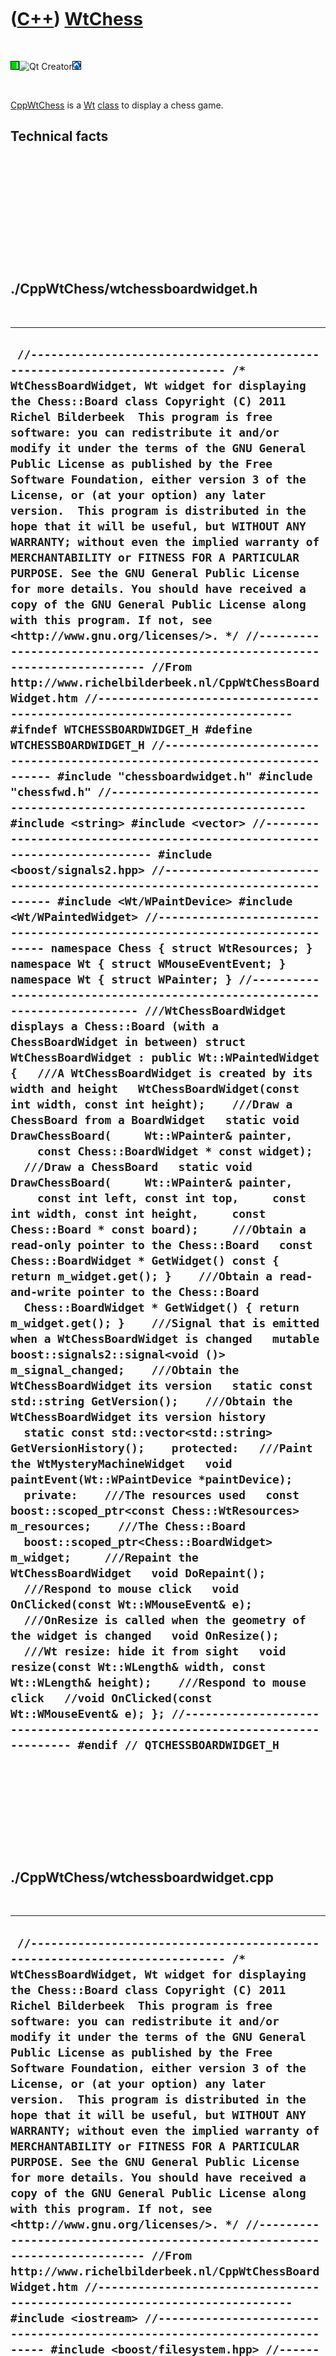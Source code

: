 



 

 

 

 

 

([C++](Cpp.htm)) [WtChess](CppWtChess.htm)
==========================================

 

![Wt](PicWt.png)![Qt
Creator](PicQtCreator.png)![Lubuntu](PicLubuntu.png)

 

[CppWtChess](CppWtChess.htm) is a [Wt](CppWt.htm) [class](CppClass.htm)
to display a chess game.

Technical facts
---------------

 

 

 

 

 

 

./CppWtChess/wtchessboardwidget.h
---------------------------------

 

  -----------------------------------------------------------------------------------------------------------------------------------------------------------------------------------------------------------------------------------------------------------------------------------------------------------------------------------------------------------------------------------------------------------------------------------------------------------------------------------------------------------------------------------------------------------------------------------------------------------------------------------------------------------------------------------------------------------------------------------------------------------------------------------------------------------------------------------------------------------------------------------------------------------------------------------------------------------------------------------------------------------------------------------------------------------------------------------------------------------------------------------------------------------------------------------------------------------------------------------------------------------------------------------------------------------------------------------------------------------------------------------------------------------------------------------------------------------------------------------------------------------------------------------------------------------------------------------------------------------------------------------------------------------------------------------------------------------------------------------------------------------------------------------------------------------------------------------------------------------------------------------------------------------------------------------------------------------------------------------------------------------------------------------------------------------------------------------------------------------------------------------------------------------------------------------------------------------------------------------------------------------------------------------------------------------------------------------------------------------------------------------------------------------------------------------------------------------------------------------------------------------------------------------------------------------------------------------------------------------------------------------------------------------------------------------------------------------------------------------------------------------------------------------------------------------------------------------------------------------------------------------------------------------------------------------------------------------------------------------------------------------------------------------------------------------------------------------------------------------------------------------------------------------------------------------------------------------------------------------------------------------------------------------------------------------------------------------------------------------------------------------------------------------------------------------------------------------------------------------------------------------------------------------------------------------------------------------------------------------------------------------------------------------------------------------------------------------------------------------------------------------------------------------------------------------------------------------------------------------------------------------------------------------------------------------------------------------
  ` //--------------------------------------------------------------------------- /* WtChessBoardWidget, Wt widget for displaying the Chess::Board class Copyright (C) 2011 Richel Bilderbeek  This program is free software: you can redistribute it and/or modify it under the terms of the GNU General Public License as published by the Free Software Foundation, either version 3 of the License, or (at your option) any later version.  This program is distributed in the hope that it will be useful, but WITHOUT ANY WARRANTY; without even the implied warranty of MERCHANTABILITY or FITNESS FOR A PARTICULAR PURPOSE. See the GNU General Public License for more details. You should have received a copy of the GNU General Public License along with this program. If not, see <http://www.gnu.org/licenses/>. */ //--------------------------------------------------------------------------- //From http://www.richelbilderbeek.nl/CppWtChessBoardWidget.htm //--------------------------------------------------------------------------- #ifndef WTCHESSBOARDWIDGET_H #define WTCHESSBOARDWIDGET_H //--------------------------------------------------------------------------- #include "chessboardwidget.h" #include "chessfwd.h" //--------------------------------------------------------------------------- #include <string> #include <vector> //--------------------------------------------------------------------------- #include <boost/signals2.hpp> //--------------------------------------------------------------------------- #include <Wt/WPaintDevice> #include <Wt/WPaintedWidget> //--------------------------------------------------------------------------- namespace Chess { struct WtResources; } namespace Wt { struct WMouseEventEvent; } namespace Wt { struct WPainter; } //--------------------------------------------------------------------------- ///WtChessBoardWidget displays a Chess::Board (with a ChessBoardWidget in between) struct WtChessBoardWidget : public Wt::WPaintedWidget {   ///A WtChessBoardWidget is created by its width and height   WtChessBoardWidget(const int width, const int height);    ///Draw a ChessBoard from a BoardWidget   static void DrawChessBoard(     Wt::WPainter& painter,     const Chess::BoardWidget * const widget);    ///Draw a ChessBoard   static void DrawChessBoard(     Wt::WPainter& painter,     const int left, const int top,     const int width, const int height,     const Chess::Board * const board);     ///Obtain a read-only pointer to the Chess::Board   const Chess::BoardWidget * GetWidget() const { return m_widget.get(); }    ///Obtain a read-and-write pointer to the Chess::Board   Chess::BoardWidget * GetWidget() { return m_widget.get(); }    ///Signal that is emitted when a WtChessBoardWidget is changed   mutable boost::signals2::signal<void ()> m_signal_changed;    ///Obtain the WtChessBoardWidget its version   static const std::string GetVersion();    ///Obtain the WtChessBoardWidget its version history   static const std::vector<std::string> GetVersionHistory();    protected:   ///Paint the WtMysteryMachineWidget   void paintEvent(Wt::WPaintDevice *paintDevice);    private:    ///The resources used   const boost::scoped_ptr<const Chess::WtResources> m_resources;    ///The Chess::Board   boost::scoped_ptr<Chess::BoardWidget> m_widget;     ///Repaint the WtChessBoardWidget   void DoRepaint();    ///Respond to mouse click   void OnClicked(const Wt::WMouseEvent& e);    ///OnResize is called when the geometry of the widget is changed   void OnResize();    ///Wt resize: hide it from sight   void resize(const Wt::WLength& width, const Wt::WLength& height);    ///Respond to mouse click   //void OnClicked(const Wt::WMouseEvent& e); }; //--------------------------------------------------------------------------- #endif // QTCHESSBOARDWIDGET_H`
  -----------------------------------------------------------------------------------------------------------------------------------------------------------------------------------------------------------------------------------------------------------------------------------------------------------------------------------------------------------------------------------------------------------------------------------------------------------------------------------------------------------------------------------------------------------------------------------------------------------------------------------------------------------------------------------------------------------------------------------------------------------------------------------------------------------------------------------------------------------------------------------------------------------------------------------------------------------------------------------------------------------------------------------------------------------------------------------------------------------------------------------------------------------------------------------------------------------------------------------------------------------------------------------------------------------------------------------------------------------------------------------------------------------------------------------------------------------------------------------------------------------------------------------------------------------------------------------------------------------------------------------------------------------------------------------------------------------------------------------------------------------------------------------------------------------------------------------------------------------------------------------------------------------------------------------------------------------------------------------------------------------------------------------------------------------------------------------------------------------------------------------------------------------------------------------------------------------------------------------------------------------------------------------------------------------------------------------------------------------------------------------------------------------------------------------------------------------------------------------------------------------------------------------------------------------------------------------------------------------------------------------------------------------------------------------------------------------------------------------------------------------------------------------------------------------------------------------------------------------------------------------------------------------------------------------------------------------------------------------------------------------------------------------------------------------------------------------------------------------------------------------------------------------------------------------------------------------------------------------------------------------------------------------------------------------------------------------------------------------------------------------------------------------------------------------------------------------------------------------------------------------------------------------------------------------------------------------------------------------------------------------------------------------------------------------------------------------------------------------------------------------------------------------------------------------------------------------------------------------------------------------------------------------------------------------------------------------

 

 

 

 

 

./CppWtChess/wtchessboardwidget.cpp
-----------------------------------

 

  ----------------------------------------------------------------------------------------------------------------------------------------------------------------------------------------------------------------------------------------------------------------------------------------------------------------------------------------------------------------------------------------------------------------------------------------------------------------------------------------------------------------------------------------------------------------------------------------------------------------------------------------------------------------------------------------------------------------------------------------------------------------------------------------------------------------------------------------------------------------------------------------------------------------------------------------------------------------------------------------------------------------------------------------------------------------------------------------------------------------------------------------------------------------------------------------------------------------------------------------------------------------------------------------------------------------------------------------------------------------------------------------------------------------------------------------------------------------------------------------------------------------------------------------------------------------------------------------------------------------------------------------------------------------------------------------------------------------------------------------------------------------------------------------------------------------------------------------------------------------------------------------------------------------------------------------------------------------------------------------------------------------------------------------------------------------------------------------------------------------------------------------------------------------------------------------------------------------------------------------------------------------------------------------------------------------------------------------------------------------------------------------------------------------------------------------------------------------------------------------------------------------------------------------------------------------------------------------------------------------------------------------------------------------------------------------------------------------------------------------------------------------------------------------------------------------------------------------------------------------------------------------------------------------------------------------------------------------------------------------------------------------------------------------------------------------------------------------------------------------------------------------------------------------------------------------------------------------------------------------------------------------------------------------------------------------------------------------------------------------------------------------------------------------------------------------------------------------------------------------------------------------------------------------------------------------------------------------------------------------------------------------------------------------------------------------------------------------------------------------------------------------------------------------------------------------------------------------------------------------------------------------------------------------------------------------------------------------------------------------------------------------------------------------------------------------------------------------------------------------------------------------------------------------------------------------------------------------------------------------------------------------------------------------------------------------------------------------------------------------------------------------------------------------------------------------------------------------------------------------------------------------------------------------------------------------------------------------------------------------------------------------------------------------------------------------------------------------------------------------------------------------------------------------------------------------------------------------------------------------------------------------------------------------------------------------------------------------------------------------------------------------------------------------------------------------------------------------------------------------------------------------------------------------------------------------------------------------------------------------------------------------------------------------------------------------------------------------------------------------------------------------------------------------------------------------------------------------------------------------------------------------------------------------------------------------------------------------------------------------------------------------------------------------------------------------------------------------------------------------------------------------------------------------------------------------------------------------------------------------------------------------------------------------------------------------------------------------------------------------------------------------------------------------------------------------------------------------------------------------------------------------------------------------------------------------------------------------------------------------------------------------------------------------------------------------------------------------------------------------------------------------------------------------------------------------------------------------------------------------------------------------------------------------------------------------------------------------------------------------------------------------------------------------------------------------------------------------------------------------------------------------------------------------------------------------------------------------------------------------------------------------------------------------------------------------------------------------------------------------------------------------------------------------------------------------------------------------------------------------------------------------------------------------------------------------------------------------------------------------------------------------------------------------------------------------------------------------------------------------------------------------------------------------------------------------------------------------------------------------------------------------------------------------------------------------------------------------------------------------------------------------------------------------------------------------------------------------------------------------------------------------------------------------------------------------------------------------------------------------------------------------------------------------------------------------------------------------------------------------------------------------------------------------------------------------------------------------------------------------------------------------------------------------------------------------------------------------------------------------------------------------------------------------------------------------------------------------------------------------------------------------------------------------------------------------------------------------------------------------------------------------------------------------------------------------------------------------------------------------------------------------------------------------------------------------------------------------------------------------------------------------------------------------------------------------------------------------------------------------------------------------------------------------------------------------------------------------------------------------------------------------------------------------------------------------------
  ` //--------------------------------------------------------------------------- /* WtChessBoardWidget, Wt widget for displaying the Chess::Board class Copyright (C) 2011 Richel Bilderbeek  This program is free software: you can redistribute it and/or modify it under the terms of the GNU General Public License as published by the Free Software Foundation, either version 3 of the License, or (at your option) any later version.  This program is distributed in the hope that it will be useful, but WITHOUT ANY WARRANTY; without even the implied warranty of MERCHANTABILITY or FITNESS FOR A PARTICULAR PURPOSE. See the GNU General Public License for more details. You should have received a copy of the GNU General Public License along with this program. If not, see <http://www.gnu.org/licenses/>. */ //--------------------------------------------------------------------------- //From http://www.richelbilderbeek.nl/CppWtChessBoardWidget.htm //--------------------------------------------------------------------------- #include <iostream> //--------------------------------------------------------------------------- #include <boost/filesystem.hpp> //--------------------------------------------------------------------------- #include <Wt/WPaintDevice> #include <Wt/WPainter> //--------------------------------------------------------------------------- #include "chessboard.h" #include "chesssquare.h" #include "chesssquareselector.h" #include "trace.h" #include "wtchessboardwidget.h" #include "wtchessresources.h" //--------------------------------------------------------------------------- /* WtChessBoardWidget::WtChessBoardWidget(QWidget *parent)   : QWidget(parent),     m_resources(new Chess::WtResources),     m_widget(new Chess::BoardWidget(       boost::shared_ptr<Chess::Board>(new Chess::Board),       Rect(0,0,200,400))) {   assert(m_widget);    m_widget->m_signal_geometry_changed.connect(     boost::bind(       &WtChessBoardWidget::DoRepaint,       this));    m_widget->m_signal_board_changed.connect(     boost::bind(       &WtChessBoardWidget::DoRepaint,       this));    resize(200,200); } */ //--------------------------------------------------------------------------- WtChessBoardWidget::WtChessBoardWidget(   const int width, const int height)   : m_resources(new Chess::WtResources),     m_widget(new Chess::BoardWidget(       boost::shared_ptr<Chess::Board>(new Chess::Board),       Rect(0,0,width,height))) {   assert(m_widget);    //m_widget->GetMachine()->GetDialBack()->GetDial()->m_signal_position_changed.connect(boost::bind(   //  &WtChessBoardWidget::DoRepaint,this));   //m_widget->GetMachine()->GetDialFront()->GetDial()->m_signal_position_changed.connect(boost::bind(   //  &WtChessBoardWidget::DoRepaint,this));   //m_widget->GetMachine()->GetToggleButton()->GetToggleButton()->m_signal_toggled.connect(boost::bind(   //  &WtChessBoardWidget::DoRepaint,this));   //m_widget->m_signal_geometry_changed.connect(   //  boost::bind(   //    &WtChessBoardWidget::DoRepaint,   //    this));    m_widget->m_signal_geometry_changed.connect(     boost::bind(       &WtChessBoardWidget::OnResize,       this));    m_widget->m_signal_board_changed.connect(     boost::bind(       &WtChessBoardWidget::DoRepaint,       this));    this->clicked().connect(this,&WtChessBoardWidget::OnClicked);    resize(width,height); } //--------------------------------------------------------------------------- void WtChessBoardWidget::DoRepaint() {   //this->repaint();   this->update(); } //--------------------------------------------------------------------------- void WtChessBoardWidget::DrawChessBoard(   Wt::WPainter& painter,   const Chess::BoardWidget * const widget) {   const int w = widget->GetGeometry().GetWidth();   const int h = widget->GetGeometry().GetHeight();    //Draw the plain chessboard   DrawChessBoard(     painter,     widget->GetGeometry().GetX(),     widget->GetGeometry().GetY(),     widget->GetGeometry().GetWidth(),     widget->GetGeometry().GetHeight(),     widget->GetBoard());    //Draw the selected square   static const Chess::WtResources r;   const int square_w = w / 8;   const int square_h = h / 8;   const boost::scoped_ptr<Chess::Square>& s = widget->GetSelector()->GetSelected();   if (s)   {     const int x_co = s->GetFile().ToInt() * square_w;     const int y_co = s->GetRank().ToInt() * square_h;     const Wt::WRectF rect = Wt::WRectF(x_co,y_co,square_w,square_h);     if (widget->GetBoard()->GetPiece(*s.get()))     {       const std::string filename = r.Find(widget->GetBoard()->GetPiece(*s.get()),Chess::SquareSelector::m_selected_color);       assert(boost::filesystem::exists(filename));       const Wt::WPainter::Image image = Wt::WPainter::Image(filename,filename);       painter.drawImage(rect,image);     }     else     {       assert(!"Should not get here");     }      //Draw the possible moves     const std::vector<Chess::Move> moves = widget->GetBoard()->GetMoves(*s.get());     std::for_each(moves.begin(),moves.end(),       [&painter,square_w,square_h,widget](const Chess::Move& move)       {         if (move.To())         {           const int x_co = move.To()->GetFile().ToInt() * square_w;           const int y_co = move.To()->GetRank().ToInt() * square_h;           const Wt::WRectF rect = Wt::WRectF(x_co,y_co,square_w,square_h);           if (widget->GetBoard()->GetPiece(*move.To().get()))           {             const std::string filename = Chess::Resources::Find(widget->GetBoard()->GetPiece(*move.To().get()),Chess::SquareSelector::m_moves_color);             assert(boost::filesystem::exists(filename));             const Wt::WPainter::Image image = Wt::WPainter::Image(filename,filename);             painter.drawImage(rect,image);           }           else           {             const std::string filename               = Chess::Resources::Find(Chess::Square(move.To()->GetFile().ToInt(),move.To()->GetRank().ToInt()),Chess::SquareSelector::m_moves_color);             assert(boost::filesystem::exists(filename));             const Wt::WPainter::Image image = Wt::WPainter::Image(filename,filename);             painter.drawImage(rect,image);           }         }       }     );   }  } //--------------------------------------------------------------------------- void WtChessBoardWidget::DrawChessBoard(   Wt::WPainter& painter,   const int left, const int top,   const int width, const int height,   const Chess::Board * const board) {   static const Chess::WtResources r;   const double square_w = static_cast<double>(width ) / 8.0;   const double square_h = static_cast<double>(height) / 8.0;   for (int y=0; y!=8; ++y)   {     for (int x=0; x!=8; ++x)     {       const int x_co = left + (x * square_w);       const int y_co = top + (y * square_h);       const Wt::WRectF rect = Wt::WRectF(x_co,y_co,square_w,square_h);       if (board->GetPiece(Chess::Square(x,y)))       {         const std::string filename = r.Find(board->GetPiece(Chess::Square(x,y)));         const Wt::WPainter::Image image = Wt::WPainter::Image(filename,filename);         painter.drawImage(rect,image);       }       else       {         const std::string filename = r.Find(Chess::Square(x,y));         const Wt::WPainter::Image image = Wt::WPainter::Image(filename,filename);         painter.drawImage(rect,image);       }     }   } } //--------------------------------------------------------------------------- const std::string WtChessBoardWidget::GetVersion() {   return "1.0"; } //--------------------------------------------------------------------------- const std::vector<std::string> WtChessBoardWidget::GetVersionHistory() {   std::vector<std::string> v;   v.push_back("2012-01-26: version 1.0: initial version");   return v; } //--------------------------------------------------------------------------- void WtChessBoardWidget::OnClicked(const Wt::WMouseEvent& e) {   const int x = e.widget().x;   const int y = e.widget().y;   m_widget->Click(x,y);   //DoRepaint(); } //--------------------------------------------------------------------------- void WtChessBoardWidget::OnResize() {   WtChessBoardWidget::resize(m_widget->GetGeometry().GetWidth(),m_widget->GetGeometry().GetHeight()); } //--------------------------------------------------------------------------- void WtChessBoardWidget::paintEvent(Wt::WPaintDevice * paintdevice) {   Wt::WPainter painter(paintdevice);   DrawChessBoard(painter,this->m_widget.get()); } //--------------------------------------------------------------------------- void WtChessBoardWidget::resize(const Wt::WLength& width, const Wt::WLength& height) {   Wt::WPaintedWidget::resize(width,height); } //---------------------------------------------------------------------------`
  ----------------------------------------------------------------------------------------------------------------------------------------------------------------------------------------------------------------------------------------------------------------------------------------------------------------------------------------------------------------------------------------------------------------------------------------------------------------------------------------------------------------------------------------------------------------------------------------------------------------------------------------------------------------------------------------------------------------------------------------------------------------------------------------------------------------------------------------------------------------------------------------------------------------------------------------------------------------------------------------------------------------------------------------------------------------------------------------------------------------------------------------------------------------------------------------------------------------------------------------------------------------------------------------------------------------------------------------------------------------------------------------------------------------------------------------------------------------------------------------------------------------------------------------------------------------------------------------------------------------------------------------------------------------------------------------------------------------------------------------------------------------------------------------------------------------------------------------------------------------------------------------------------------------------------------------------------------------------------------------------------------------------------------------------------------------------------------------------------------------------------------------------------------------------------------------------------------------------------------------------------------------------------------------------------------------------------------------------------------------------------------------------------------------------------------------------------------------------------------------------------------------------------------------------------------------------------------------------------------------------------------------------------------------------------------------------------------------------------------------------------------------------------------------------------------------------------------------------------------------------------------------------------------------------------------------------------------------------------------------------------------------------------------------------------------------------------------------------------------------------------------------------------------------------------------------------------------------------------------------------------------------------------------------------------------------------------------------------------------------------------------------------------------------------------------------------------------------------------------------------------------------------------------------------------------------------------------------------------------------------------------------------------------------------------------------------------------------------------------------------------------------------------------------------------------------------------------------------------------------------------------------------------------------------------------------------------------------------------------------------------------------------------------------------------------------------------------------------------------------------------------------------------------------------------------------------------------------------------------------------------------------------------------------------------------------------------------------------------------------------------------------------------------------------------------------------------------------------------------------------------------------------------------------------------------------------------------------------------------------------------------------------------------------------------------------------------------------------------------------------------------------------------------------------------------------------------------------------------------------------------------------------------------------------------------------------------------------------------------------------------------------------------------------------------------------------------------------------------------------------------------------------------------------------------------------------------------------------------------------------------------------------------------------------------------------------------------------------------------------------------------------------------------------------------------------------------------------------------------------------------------------------------------------------------------------------------------------------------------------------------------------------------------------------------------------------------------------------------------------------------------------------------------------------------------------------------------------------------------------------------------------------------------------------------------------------------------------------------------------------------------------------------------------------------------------------------------------------------------------------------------------------------------------------------------------------------------------------------------------------------------------------------------------------------------------------------------------------------------------------------------------------------------------------------------------------------------------------------------------------------------------------------------------------------------------------------------------------------------------------------------------------------------------------------------------------------------------------------------------------------------------------------------------------------------------------------------------------------------------------------------------------------------------------------------------------------------------------------------------------------------------------------------------------------------------------------------------------------------------------------------------------------------------------------------------------------------------------------------------------------------------------------------------------------------------------------------------------------------------------------------------------------------------------------------------------------------------------------------------------------------------------------------------------------------------------------------------------------------------------------------------------------------------------------------------------------------------------------------------------------------------------------------------------------------------------------------------------------------------------------------------------------------------------------------------------------------------------------------------------------------------------------------------------------------------------------------------------------------------------------------------------------------------------------------------------------------------------------------------------------------------------------------------------------------------------------------------------------------------------------------------------------------------------------------------------------------------------------------------------------------------------------------------------------------------------------------------------------------------------------------------------------------------------------------------------------------------------------------------------------------------------------------------------------------------------------------------------------------------------------------------------------------------------------------------------------------------------------------------------------------------------------------------------------------------------

 

 

 

 

 

./CppWtChess/wtchessresources.h
-------------------------------

 

  ---------------------------------------------------------------------------------------------------------------------------------------------------------------------------------------------------------------------------------------------------------------------------------------------------------------------------------------------------------------------------------------------------------------------------------------------------------------------------------------------------------------------------------------------------------------------------------------------------------------------------------------------------------------------------------------------------------------------------------------------------------------------------------------------------------------------------------------------------------------------------------------------------------------------------------------------------------------------------------------------------------------------------------------------------------------------------------------------------------------------------------------------------------------------------------------------------------------------------------------------------------------------------------------------------------------------------------------------------------------------------------------------------------------------------------------------------
  ` #ifndef WTCHESSRESOURCES_H #define WTCHESSRESOURCES_H //--------------------------------------------------------------------------- #include <boost/shared_ptr.hpp> #include "chessfwd.h" #include "chessresources.h" //--------------------------------------------------------------------------- namespace Chess { struct Piece; } namespace Wt { struct QPixmap; } //--------------------------------------------------------------------------- namespace Chess { //--------------------------------------------------------------------------- ///WtResources uses Wt for generating the chess resources struct WtResources : public Chess::Resources {   //WtResources constructor does all the work   WtResources();    ///Obtain the QPixmap of a Piece   const Wt::QPixmap& GetPiece(const Square& s) const;    ///Obtain the QPixmap of a Square   const Wt::QPixmap& GetSquare(const Square& s) const;    ///Obtain the version of this class   static const std::string GetVersion();    ///Obtain the version history of this class   static const std::vector<std::string> GetVersionHistory();    private:   boost::shared_ptr<Wt::QPixmap> m_square_black;   boost::shared_ptr<Wt::QPixmap> m_square_white; }; //--------------------------------------------------------------------------- } //~ namespace Chess //--------------------------------------------------------------------------- #endif // WTCHESSRESOURCES_H`
  ---------------------------------------------------------------------------------------------------------------------------------------------------------------------------------------------------------------------------------------------------------------------------------------------------------------------------------------------------------------------------------------------------------------------------------------------------------------------------------------------------------------------------------------------------------------------------------------------------------------------------------------------------------------------------------------------------------------------------------------------------------------------------------------------------------------------------------------------------------------------------------------------------------------------------------------------------------------------------------------------------------------------------------------------------------------------------------------------------------------------------------------------------------------------------------------------------------------------------------------------------------------------------------------------------------------------------------------------------------------------------------------------------------------------------------------------------

 

 

 

 

 

./CppWtChess/wtchessresources.cpp
---------------------------------

 

  -------------------------------------------------------------------------------------------------------------------------------------------------------------------------------------------------------------------------------------------------------------------------------------------------------------------------------------------------------------------------------------------------------------------------------------------------------------------------------------------------------------------------------------------------------------------------------------------------------------------------------------------------------------------------------------------------------------------------------------------------------------------------------------------------------------------------------------------------------------------------------------------------------------------------------------------------------------------------------------------------------------------------------------------------------------------------------------------------------------------------------------------------------------------------------------------------------------------------------------------------------------------------------------------------------------------------------------------------------------------------------------------------------------------------------------------------------------------------------------------------------------------------------------------------------------------------------------------------------------------------------------------------------------------------------------------------------------------------------------------------------------------------------------------------------------------------------------------------------------------------------------------
  ` //--------------------------------------------------------------------------- #include <cassert> #include <iostream> //--------------------------------------------------------------------------- #include <boost/filesystem.hpp> //--------------------------------------------------------------------------- #include <QFile> //--------------------------------------------------------------------------- #include "chessresources.h" #include "wtchessresources.h" //--------------------------------------------------------------------------- namespace Chess { //--------------------------------------------------------------------------- WtResources::WtResources() {   const std::vector<std::string> v = Resources::GetFilenames();   std::for_each(v.begin(),v.end(),     [](const std::string& s)     {       if (!boost::filesystem::exists(s))       {         QFile f( (std::string(":/images/") + s).c_str() );         f.copy(s.c_str());         if (!boost::filesystem::exists(s.c_str()))         {           const std::string error = "File not found: " + s;           std::cerr << error << '\n';           std::clog << error << '\n';           std::cout << error << '\n';         }       }       assert(boost::filesystem::exists(s.c_str()));     }   ); } //--------------------------------------------------------------------------- const std::string WtResources::GetVersion() {   return "1.0"; } //--------------------------------------------------------------------------- const std::vector<std::string> WtResources::GetVersionHistory() {   std::vector<std::string> v;   v.push_back("2012-01-27: version 1.0: initial version");   return v; } //--------------------------------------------------------------------------- } //~ namespace Chess //---------------------------------------------------------------------------`
  -------------------------------------------------------------------------------------------------------------------------------------------------------------------------------------------------------------------------------------------------------------------------------------------------------------------------------------------------------------------------------------------------------------------------------------------------------------------------------------------------------------------------------------------------------------------------------------------------------------------------------------------------------------------------------------------------------------------------------------------------------------------------------------------------------------------------------------------------------------------------------------------------------------------------------------------------------------------------------------------------------------------------------------------------------------------------------------------------------------------------------------------------------------------------------------------------------------------------------------------------------------------------------------------------------------------------------------------------------------------------------------------------------------------------------------------------------------------------------------------------------------------------------------------------------------------------------------------------------------------------------------------------------------------------------------------------------------------------------------------------------------------------------------------------------------------------------------------------------------------------------------------

 

 

 

 

 





 

[![Valid XHTML 1.0 Strict](valid-xhtml10.png){width="88"
height="31"}](http://validator.w3.org/check?uri=referer)

This page has been created by the [tool](Tools.htm)
[CodeToHtml](ToolCodeToHtml.htm)
